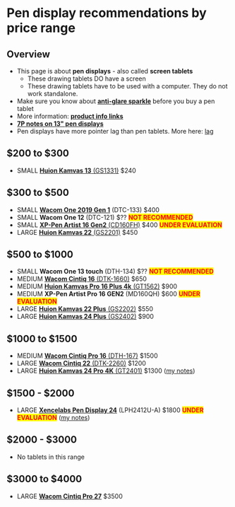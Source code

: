 # Pen display recommendations by price range

## Overview

* This page is about **pen displays** - also called **screen tablets**
  * These drawing tablets DO have a screen&#x20;
  * These drawing tablets have to be used with a computer. They do not work standalone.
* Make sure you know about [**anti-glare sparkle**](../../guides/pen-displays/anti-glare-sparkle.md) before you buy a pen tablet
* More information: [**product info links**](../../product-info/)   &#x20;
* [**7P notes on 13" pen displays**](../../7p-notes/7p-notes-other/7p-notes-huion-gs1331-xppen-cd130fh.md)&#x20;
* Pen displays have more pointer lag than pen tablets. More here: [lag](../../guides/core-features/lag.md)&#x20;

## $200 to $300 &#x20;

* SMALL [**Huion Kamvas 13** (GS1331)](../../product-info/huion/huion-kamvas/huion-kamvas-13-gs1331.md) $240&#x20;

## $300 to $500

* SMALL [**Wacom One 2019 Gen 1**](../../product-info/wacom/wacom-one/wacom-one-dtc-133.md) (DTC-133) $400&#x20;
* SMALL **Wacom One 12** (DTC-121) $?? <mark style="color:red;">**NOT RECOMMENDED**</mark>
* SMALL [**XP-Pen Artist 16 Gen2** (CD160FH)](../../product-info/xp-pen/xp-pen-artist/xp-pen-artist-16-2nd-gen-cd160fh-1.md) $400 <mark style="color:red;">**UNDER EVALUATION**</mark>
* LARGE [**Huion Kamvas 22** (GS2201)](../../product-info/huion/huion-kamvas/huion-kamvas-22-gs2201.md) $450

## **$500 to $1000**

* SMALL **Wacom One 13 touch** (DTH-134) $?? <mark style="color:red;">**NOT RECOMMENDED**</mark>
* MEDIUM [**Wacom Cintiq 16** (DTK-1660)](../../product-info/wacom/wacom-cintiq/wacom-cintiq-16-dtk-1660.md) $650
* MEDIUM [**Huion Kamvas Pro 16 Plus 4k** (GT1562)](../../product-info/huion/huion-kamvas-pro/huion-kamvas-pro-16-plus-4k-gt1562.md) $900
* MEDIUM **XP-Pen Artist Pro 16 GEN2** (MD160QH) $600 <mark style="color:red;">**UNDER EVALUATION**</mark>
* LARGE [**Huion Kamvas 22 Plus** (GS2202)](../../product-info/huion/huion-kamvas/huion-kamvas-22-plus-gs2202.md) $550&#x20;
* LARGE [**Huion Kamvas 24 Plus** (GS2402)](../../product-info/huion/huion-kamvas/huion-kamvas-24-plus-gs2402.md) $900&#x20;

## $1000 to $1500

* MEDIUM [**Wacom Cintiq Pro 16** (DTH-167)](../../product-info/wacom/wacom-cintiq-pro/wacom-cintiq-pro-16-dth-167.md) $1500
* LARGE [**Wacom Cintiq 22** (DTK-2260)](../../product-info/wacom/wacom-cintiq/wacom-cintiq-22-dtk-2260.md) $1200
* LARGE [**Huion Kamvas 24 Pro 4K** (GT2401)](../../product-info/huion/huion-kamvas/huion-kamvas-pro-24-4k-gt2401.md) $1300 ([my notes](../../7p-notes/7p-notes-huion/7p-notes-huion-kamvas-pro-24-4k-gt2401.md))

## $1500 - $2000

* LARGE [**Xencelabs Pen Display 24**](../../product-info/xencelabs/xencelabs-pen-display-24.md) (LPH2412U-A) $1800  <mark style="color:red;">**UNDER EVALUATION**</mark> ([my notes](../../7p-notes/7p-notes-xencelabs/7p-notes-xencelabs-pen-display-24.md))

## $2000 - $3000

* No tablets in this range

## $3000 to $4000

* LARGE [**Wacom Cintiq Pro 27**](../../product-info/wacom/wacom-cintiq-pro/wacom-cintiq-pro-27-dth-271.md) $3500

